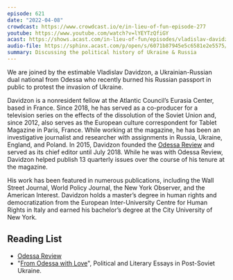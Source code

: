 ```yaml
---
episode: 621
date: "2022-04-08"
crowdcast: https://www.crowdcast.io/e/in-lieu-of-fun-episode-277
youtube: https://www.youtube.com/watch?v=lYEYTzQfiGY
acast: https://shows.acast.com/in-lieu-of-fun/episodes/vladislav-davidzon-burns-his-russian-passport
audio-file: https://sphinx.acast.com/p/open/s/6071b87945e5c6581e2e5575/e/6253036a5777950013eee7cb/media.mp3
summary: Discussing the political history of Ukraine & Russia
---
```

We are joined by the estimable Vladislav Davidzon, a Ukrainian-Russian dual national from Odessa who recently burned his Russian passport in public to protest the invasion of Ukraine. 

Davidzon is a nonresident fellow at the Atlantic Council’s Eurasia Center, based in France. Since 2018, he has served as a co-producer for a television series on the effects of the dissolution of the Soviet Union and, since 2012, also serves as the European culture correspondent for Tablet Magazine in Paris, France. While working at the magazine, he has been an investigative journalist and researcher with assignments in Russia, Ukraine, England, and Poland. In 2015, Davidzon founded the [Odessa Review][orev] and served as its chief editor until July 2018. While he was with Odessa Review, Davidzon helped publish 13 quarterly issues over the course of his tenure at the magazine.

His work has been featured in numerous publications, including the Wall Street Journal, World Policy Journal, the New York Observer, and the American Interest. Davidzon holds a master’s degree in human rights and democratization from the European Inter-University Centre for Human Rights in Italy and earned his bachelor’s degree at the City University of New York.

## Reading List

- [Odessa Review][orev]
- "[From Odessa with Love](https://www.academicapress.com/node/457)", Political
  and Literary Essays in Post-Soviet Ukraine.

[orev]: http://odessareview.com/
